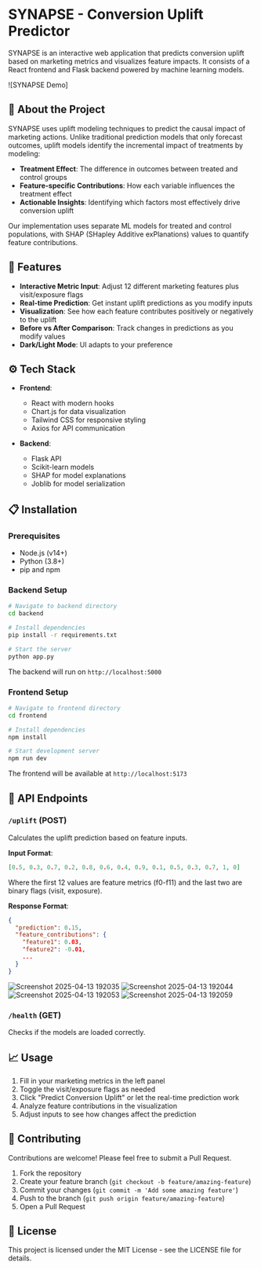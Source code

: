 # SYNAPSE - Conversion Uplift Predictor

SYNAPSE is an interactive web application that predicts conversion uplift based on marketing metrics and visualizes feature impacts. It consists of a React frontend and Flask backend powered by machine learning models.

![SYNAPSE Demo]

## 🧠 About the Project

SYNAPSE uses uplift modeling techniques to predict the causal impact of marketing actions. Unlike traditional prediction models that only forecast outcomes, uplift models identify the incremental impact of treatments by modeling:

- **Treatment Effect**: The difference in outcomes between treated and control groups
- **Feature-specific Contributions**: How each variable influences the treatment effect
- **Actionable Insights**: Identifying which factors most effectively drive conversion uplift

Our implementation uses separate ML models for treated and control populations, with SHAP (SHapley Additive exPlanations) values to quantify feature contributions.

## 🚀 Features

- **Interactive Metric Input**: Adjust 12 different marketing features plus visit/exposure flags
- **Real-time Prediction**: Get instant uplift predictions as you modify inputs
- **Visualization**: See how each feature contributes positively or negatively to the uplift
- **Before vs After Comparison**: Track changes in predictions as you modify values
- **Dark/Light Mode**: UI adapts to your preference

## ⚙️ Tech Stack

- **Frontend**:

  - React with modern hooks
  - Chart.js for data visualization
  - Tailwind CSS for responsive styling
  - Axios for API communication

- **Backend**:
  - Flask API
  - Scikit-learn models
  - SHAP for model explanations
  - Joblib for model serialization

## 📋 Installation

### Prerequisites

- Node.js (v14+)
- Python (3.8+)
- pip and npm

### Backend Setup

```bash
# Navigate to backend directory
cd backend

# Install dependencies
pip install -r requirements.txt

# Start the server
python app.py
```

The backend will run on `http://localhost:5000`

### Frontend Setup

```bash
# Navigate to frontend directory
cd frontend

# Install dependencies
npm install

# Start development server
npm run dev
```

The frontend will be available at `http://localhost:5173`

## 🔧 API Endpoints

### `/uplift` (POST)

Calculates the uplift prediction based on feature inputs.

**Input Format**:

```json
[0.5, 0.3, 0.7, 0.2, 0.8, 0.6, 0.4, 0.9, 0.1, 0.5, 0.3, 0.7, 1, 0]
```

Where the first 12 values are feature metrics (f0-f11) and the last two are binary flags (visit, exposure).

**Response Format**:

```json
{
  "prediction": 0.15,
  "feature_contributions": {
    "feature1": 0.03,
    "feature2": -0.01,
    ...
  }
}
```
![Screenshot 2025-04-13 192035](https://github.com/user-attachments/assets/8c4923e5-bfe5-42b8-9010-2f7381da89ce)
![Screenshot 2025-04-13 192044](https://github.com/user-attachments/assets/812939bc-456f-4bf1-974c-009065cfd4e1)
![Screenshot 2025-04-13 192053](https://github.com/user-attachments/assets/ea8057dd-a7be-4769-8862-a21e7855b4c8)
![Screenshot 2025-04-13 192059](https://github.com/user-attachments/assets/346bdf74-33aa-4bb4-80e7-bd6788d679b8)



### `/health` (GET)

Checks if the models are loaded correctly.

## 📈 Usage

1. Fill in your marketing metrics in the left panel
2. Toggle the visit/exposure flags as needed
3. Click "Predict Conversion Uplift" or let the real-time prediction work
4. Analyze feature contributions in the visualization
5. Adjust inputs to see how changes affect the prediction

## 🤝 Contributing

Contributions are welcome! Please feel free to submit a Pull Request.

1. Fork the repository
2. Create your feature branch (`git checkout -b feature/amazing-feature`)
3. Commit your changes (`git commit -m 'Add some amazing feature'`)
4. Push to the branch (`git push origin feature/amazing-feature`)
5. Open a Pull Request

## 📄 License

This project is licensed under the MIT License - see the LICENSE file for details.

